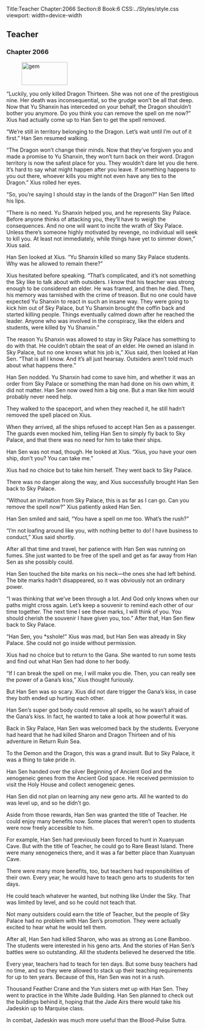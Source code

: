 Title:Teacher 
Chapter:2066 
Section:8 
Book:6 
CSS:../Styles/style.css 
viewport: width=device-width
  
## Teacher
### Chapter 2066
  
<figure>
	<img src="../Images/gem.gif" alt="gem" id="gem" width="120" height="60" />
</figure>
  

  
“Luckily, you only killed Dragon Thirteen. She was not one of the prestigious nine. Her death was inconsequential, so the grudge won’t be all that deep. Now that Yu Shanxin has interceded on your behalf, the Dragon shouldn’t bother you anymore. Do you think you can remove the spell on me now?” Xius had actually come up to Han Sen to get the spell removed.

“We’re still in territory belonging to the Dragon. Let’s wait until I’m out of it first.” Han Sen resumed walking.

“The Dragon won’t change their minds. Now that they’ve forgiven you and made a promise to Yu Shanxin, they won’t turn back on their word. Dragon territory is now the safest place for you. They wouldn’t dare let you die here. It’s hard to say what might happen after you leave. If something happens to you out there, whoever kills you might not even have any ties to the Dragon.” Xius rolled her eyes.

“So, you’re saying I should stay in the lands of the Dragon?” Han Sen lifted his lips.

“There is no need. Yu Shanxin helped you, and he represents Sky Palace. Before anyone thinks of attacking you, they’ll have to weigh the consequences. And no one will want to incite the wrath of Sky Palace. Unless there’s someone highly motivated by revenge, no individual will seek to kill you. At least not immediately, while things have yet to simmer down,” Xius said.

Han Sen looked at Xius. “Yu Shanxin killed so many Sky Palace students. Why was he allowed to remain there?”

Xius hesitated before speaking. “That’s complicated, and it’s not something the Sky like to talk about with outsiders. I know that his teacher was strong enough to be considered an elder. He was framed, and then he died. Then, his memory was tarnished with the crime of treason. But no one could have expected Yu Shanxin to react in such an insane way. They were going to kick him out of Sky Palace, but Yu Shanxin brought the coffin back and started killing people. Things eventually calmed down after he reached the leader. Anyone who was involved in the conspiracy, like the elders and students, were killed by Yu Shanxin.”

The reason Yu Shanxin was allowed to stay in Sky Palace has something to do with that. He couldn’t obtain the seat of an elder. He owned an island in Sky Palace, but no one knows what his job is,” Xius said, then looked at Han Sen. “That is all I know. And it’s all just hearsay. Outsiders aren’t told much about what happens there.”

Han Sen nodded. Yu Shanxin had come to save him, and whether it was an order from Sky Palace or something the man had done on his own whim, it did not matter. Han Sen now owed him a big one. But a man like him would probably never need help.

They walked to the spaceport, and when they reached it, he still hadn’t removed the spell placed on Xius.

When they arrived, all the ships refused to accept Han Sen as a passenger. The guards even mocked him, telling Han Sen to simply fly back to Sky Palace, and that there was no need for him to take their ships.

Han Sen was not mad, though. He looked at Xius. “Xius, you have your own ship, don’t you? You can take me.”

Xius had no choice but to take him herself. They went back to Sky Palace.

There was no danger along the way, and Xius successfully brought Han Sen back to Sky Palace.

“Without an invitation from Sky Palace, this is as far as I can go. Can you remove the spell now?” Xius patiently asked Han Sen.

Han Sen smiled and said, “You have a spell on me too. What’s the rush?”

“I’m not loafing around like you, with nothing better to do! I have business to conduct,” Xius said shortly.

After all that time and travel, her patience with Han Sen was running on fumes. She just wanted to be free of the spell and get as far away from Han Sen as she possibly could.

Han Sen touched the bite marks on his neck—the ones she had left behind. The bite marks hadn’t disappeared, so it was obviously not an ordinary power.

“I was thinking that we’ve been through a lot. And God only knows when our paths might cross again. Let’s keep a souvenir to remind each other of our time together. The next time I see these marks, I will think of you. You should cherish the souvenir I have given you, too.” After that, Han Sen flew back to Sky Palace.

“Han Sen, you *sshole!” Xius was mad, but Han Sen was already in Sky Palace. She could not go inside without permission.

Xius had no choice but to return to the Gana. She wanted to run some tests and find out what Han Sen had done to her body.

“If I can break the spell on me, I will make you die. Then, you can really see the power of a Gana’s kiss,” Xius thought furiously.

But Han Sen was so scary. Xius did not dare trigger the Gana’s kiss, in case they both ended up hurting each other.

Han Sen’s super god body could remove all spells, so he wasn’t afraid of the Gana’s kiss. In fact, he wanted to take a look at how powerful it was.

Back in Sky Palace, Han Sen was welcomed back by the students. Everyone had heard that he had killed Sharon and Dragon Thirteen and of his adventure in Return Ruin Sea.

To the Demon and the Dragon, this was a grand insult. But to Sky Palace, it was a thing to take pride in.

Han Sen handed over the silver Beginning of Ancient God and the xenogeneic genes from the Ancient God space. He received permission to visit the Holy House and collect xenogeneic genes.

Han Sen did not plan on learning any new geno arts. All he wanted to do was level up, and so he didn’t go.

Aside from those rewards, Han Sen was granted the title of Teacher. He could enjoy many benefits now. Some places that weren’t open to students were now freely accessible to him.

For example, Han Sen had previously been forced to hunt in Xuanyuan Cave. But with the title of Teacher, he could go to Rare Beast Island. There were many xenogeneics there, and it was a far better place than Xuanyuan Cave.

There were many more benefits, too, but teachers had responsibilities of their own. Every year, he would have to teach geno arts to students for ten days.

He could teach whatever he wanted, but nothing like Under the Sky. That was limited by level, and so he could not teach that.

Not many outsiders could earn the title of Teacher, but the people of Sky Palace had no problem with Han Sen’s promotion. They were actually excited to hear what he would tell them.

After all, Han Sen had killed Sharon, who was as strong as Lone Bamboo. The students were interested in his geno arts. And the stories of Han Sen’s battles were so outstanding. All the students believed he deserved the title.

Every year, teachers had to teach for ten days. But some busy teachers had no time, and so they were allowed to stack up their teaching requirements for up to ten years. Because of this, Han Sen was not in a rush.

Thousand Feather Crane and the Yun sisters met up with Han Sen. They went to practice in the White Jade Building. Han Sen planned to check out the buildings behind it, hoping that the Jade Airs there would take his Jadeskin up to Marquise class.

In combat, Jadeskin was much more useful than the Blood-Pulse Sutra.